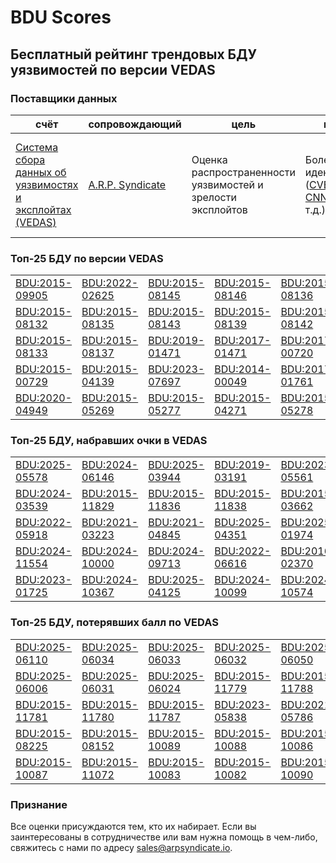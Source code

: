 
# BDU Scores
## Бесплатный рейтинг трендовых БДУ уязвимостей по версии VEDAS

### Поставщики данных
| счёт | cопровождающий | цель | покрытие | определение | частота |
| ----- | ---------- | ------- | -------- | ----------- | --------- |
| [Система сбора данных об уязвимостях и эксплойтах (VEDAS)](https://vedas.arpsyndicate.io) | [A.R.P. Syndicate](https://www.arpsyndicate.io) | Оценка распространенности уязвимостей и зрелости эксплойтов | Более 50 идентификаторов ([CVE](https://github.com/ARPSyndicate/cve-scores), [EUVD](https://github.com/ARPSyndicate/euvd-scores), [CNNVD](https://github.com/ARPSyndicate/cnnvd-scores), [BDU](https://github.com/ARPSyndicate/bdu-scores) и т.д.) | Аналитические данные с открытым исходным кодом (OSINT), полученные от [Exploit Observer](https://www.exploit.observer) | 6-8 часов |



<h3>Топ-25 БДУ по версии VEDAS</h3>

<table>
  <tr>
    <td><a href='https://vedas.arpsyndicate.io/?vuln=BDU:2015-09905'>BDU:2015-09905</a></td>
    <td><a href='https://vedas.arpsyndicate.io/?vuln=BDU:2022-02625'>BDU:2022-02625</a></td>
    <td><a href='https://vedas.arpsyndicate.io/?vuln=BDU:2015-08145'>BDU:2015-08145</a></td>
    <td><a href='https://vedas.arpsyndicate.io/?vuln=BDU:2015-08146'>BDU:2015-08146</a></td>
    <td><a href='https://vedas.arpsyndicate.io/?vuln=BDU:2015-08136'>BDU:2015-08136</a></td>
  </tr>
  <tr>
    <td><a href='https://vedas.arpsyndicate.io/?vuln=BDU:2015-08132'>BDU:2015-08132</a></td>
    <td><a href='https://vedas.arpsyndicate.io/?vuln=BDU:2015-08135'>BDU:2015-08135</a></td>
    <td><a href='https://vedas.arpsyndicate.io/?vuln=BDU:2015-08143'>BDU:2015-08143</a></td>
    <td><a href='https://vedas.arpsyndicate.io/?vuln=BDU:2015-08139'>BDU:2015-08139</a></td>
    <td><a href='https://vedas.arpsyndicate.io/?vuln=BDU:2015-08142'>BDU:2015-08142</a></td>
  </tr>
  <tr>
    <td><a href='https://vedas.arpsyndicate.io/?vuln=BDU:2015-08133'>BDU:2015-08133</a></td>
    <td><a href='https://vedas.arpsyndicate.io/?vuln=BDU:2015-08137'>BDU:2015-08137</a></td>
    <td><a href='https://vedas.arpsyndicate.io/?vuln=BDU:2019-01471'>BDU:2019-01471</a></td>
    <td><a href='https://vedas.arpsyndicate.io/?vuln=BDU:2017-01471'>BDU:2017-01471</a></td>
    <td><a href='https://vedas.arpsyndicate.io/?vuln=BDU:2017-00720'>BDU:2017-00720</a></td>
  </tr>
  <tr>
    <td><a href='https://vedas.arpsyndicate.io/?vuln=BDU:2015-00729'>BDU:2015-00729</a></td>
    <td><a href='https://vedas.arpsyndicate.io/?vuln=BDU:2015-04139'>BDU:2015-04139</a></td>
    <td><a href='https://vedas.arpsyndicate.io/?vuln=BDU:2023-07697'>BDU:2023-07697</a></td>
    <td><a href='https://vedas.arpsyndicate.io/?vuln=BDU:2014-00049'>BDU:2014-00049</a></td>
    <td><a href='https://vedas.arpsyndicate.io/?vuln=BDU:2017-01761'>BDU:2017-01761</a></td>
  </tr>
  <tr>
    <td><a href='https://vedas.arpsyndicate.io/?vuln=BDU:2020-04949'>BDU:2020-04949</a></td>
    <td><a href='https://vedas.arpsyndicate.io/?vuln=BDU:2015-05269'>BDU:2015-05269</a></td>
    <td><a href='https://vedas.arpsyndicate.io/?vuln=BDU:2015-05277'>BDU:2015-05277</a></td>
    <td><a href='https://vedas.arpsyndicate.io/?vuln=BDU:2015-04271'>BDU:2015-04271</a></td>
    <td><a href='https://vedas.arpsyndicate.io/?vuln=BDU:2015-05278'>BDU:2015-05278</a></td>
  </tr>
</table>


<h3>Топ-25 БДУ, набравших очки в VEDAS</h3>

<table>
  <tr>
    <td><a href='https://vedas.arpsyndicate.io/?vuln=BDU:2025-05578'>BDU:2025-05578</a></td>
    <td><a href='https://vedas.arpsyndicate.io/?vuln=BDU:2024-06146'>BDU:2024-06146</a></td>
    <td><a href='https://vedas.arpsyndicate.io/?vuln=BDU:2025-03944'>BDU:2025-03944</a></td>
    <td><a href='https://vedas.arpsyndicate.io/?vuln=BDU:2019-03191'>BDU:2019-03191</a></td>
    <td><a href='https://vedas.arpsyndicate.io/?vuln=BDU:2023-05561'>BDU:2023-05561</a></td>
  </tr>
  <tr>
    <td><a href='https://vedas.arpsyndicate.io/?vuln=BDU:2024-03539'>BDU:2024-03539</a></td>
    <td><a href='https://vedas.arpsyndicate.io/?vuln=BDU:2015-11829'>BDU:2015-11829</a></td>
    <td><a href='https://vedas.arpsyndicate.io/?vuln=BDU:2015-11836'>BDU:2015-11836</a></td>
    <td><a href='https://vedas.arpsyndicate.io/?vuln=BDU:2015-11838'>BDU:2015-11838</a></td>
    <td><a href='https://vedas.arpsyndicate.io/?vuln=BDU:2015-03662'>BDU:2015-03662</a></td>
  </tr>
  <tr>
    <td><a href='https://vedas.arpsyndicate.io/?vuln=BDU:2022-05918'>BDU:2022-05918</a></td>
    <td><a href='https://vedas.arpsyndicate.io/?vuln=BDU:2021-03223'>BDU:2021-03223</a></td>
    <td><a href='https://vedas.arpsyndicate.io/?vuln=BDU:2021-04845'>BDU:2021-04845</a></td>
    <td><a href='https://vedas.arpsyndicate.io/?vuln=BDU:2025-04351'>BDU:2025-04351</a></td>
    <td><a href='https://vedas.arpsyndicate.io/?vuln=BDU:2025-01974'>BDU:2025-01974</a></td>
  </tr>
  <tr>
    <td><a href='https://vedas.arpsyndicate.io/?vuln=BDU:2024-11554'>BDU:2024-11554</a></td>
    <td><a href='https://vedas.arpsyndicate.io/?vuln=BDU:2024-10000'>BDU:2024-10000</a></td>
    <td><a href='https://vedas.arpsyndicate.io/?vuln=BDU:2024-09713'>BDU:2024-09713</a></td>
    <td><a href='https://vedas.arpsyndicate.io/?vuln=BDU:2022-06616'>BDU:2022-06616</a></td>
    <td><a href='https://vedas.arpsyndicate.io/?vuln=BDU:2016-02370'>BDU:2016-02370</a></td>
  </tr>
  <tr>
    <td><a href='https://vedas.arpsyndicate.io/?vuln=BDU:2023-01725'>BDU:2023-01725</a></td>
    <td><a href='https://vedas.arpsyndicate.io/?vuln=BDU:2024-10367'>BDU:2024-10367</a></td>
    <td><a href='https://vedas.arpsyndicate.io/?vuln=BDU:2025-04125'>BDU:2025-04125</a></td>
    <td><a href='https://vedas.arpsyndicate.io/?vuln=BDU:2024-10099'>BDU:2024-10099</a></td>
    <td><a href='https://vedas.arpsyndicate.io/?vuln=BDU:2024-10574'>BDU:2024-10574</a></td>
  </tr>
</table>


<h3>Топ-25 БДУ, потерявших балл по VEDAS</h3>

<table>
  <tr>
    <td><a href='https://vedas.arpsyndicate.io/?vuln=BDU:2025-06110'>BDU:2025-06110</a></td>
    <td><a href='https://vedas.arpsyndicate.io/?vuln=BDU:2025-06034'>BDU:2025-06034</a></td>
    <td><a href='https://vedas.arpsyndicate.io/?vuln=BDU:2025-06033'>BDU:2025-06033</a></td>
    <td><a href='https://vedas.arpsyndicate.io/?vuln=BDU:2025-06032'>BDU:2025-06032</a></td>
    <td><a href='https://vedas.arpsyndicate.io/?vuln=BDU:2025-06050'>BDU:2025-06050</a></td>
  </tr>
  <tr>
    <td><a href='https://vedas.arpsyndicate.io/?vuln=BDU:2025-06006'>BDU:2025-06006</a></td>
    <td><a href='https://vedas.arpsyndicate.io/?vuln=BDU:2025-06031'>BDU:2025-06031</a></td>
    <td><a href='https://vedas.arpsyndicate.io/?vuln=BDU:2025-06024'>BDU:2025-06024</a></td>
    <td><a href='https://vedas.arpsyndicate.io/?vuln=BDU:2015-11779'>BDU:2015-11779</a></td>
    <td><a href='https://vedas.arpsyndicate.io/?vuln=BDU:2015-11788'>BDU:2015-11788</a></td>
  </tr>
  <tr>
    <td><a href='https://vedas.arpsyndicate.io/?vuln=BDU:2015-11781'>BDU:2015-11781</a></td>
    <td><a href='https://vedas.arpsyndicate.io/?vuln=BDU:2015-11780'>BDU:2015-11780</a></td>
    <td><a href='https://vedas.arpsyndicate.io/?vuln=BDU:2015-11787'>BDU:2015-11787</a></td>
    <td><a href='https://vedas.arpsyndicate.io/?vuln=BDU:2023-05838'>BDU:2023-05838</a></td>
    <td><a href='https://vedas.arpsyndicate.io/?vuln=BDU:2021-05786'>BDU:2021-05786</a></td>
  </tr>
  <tr>
    <td><a href='https://vedas.arpsyndicate.io/?vuln=BDU:2015-08225'>BDU:2015-08225</a></td>
    <td><a href='https://vedas.arpsyndicate.io/?vuln=BDU:2015-08152'>BDU:2015-08152</a></td>
    <td><a href='https://vedas.arpsyndicate.io/?vuln=BDU:2015-10089'>BDU:2015-10089</a></td>
    <td><a href='https://vedas.arpsyndicate.io/?vuln=BDU:2015-10088'>BDU:2015-10088</a></td>
    <td><a href='https://vedas.arpsyndicate.io/?vuln=BDU:2015-10086'>BDU:2015-10086</a></td>
  </tr>
  <tr>
    <td><a href='https://vedas.arpsyndicate.io/?vuln=BDU:2015-10087'>BDU:2015-10087</a></td>
    <td><a href='https://vedas.arpsyndicate.io/?vuln=BDU:2015-11072'>BDU:2015-11072</a></td>
    <td><a href='https://vedas.arpsyndicate.io/?vuln=BDU:2015-10083'>BDU:2015-10083</a></td>
    <td><a href='https://vedas.arpsyndicate.io/?vuln=BDU:2015-10082'>BDU:2015-10082</a></td>
    <td><a href='https://vedas.arpsyndicate.io/?vuln=BDU:2015-10090'>BDU:2015-10090</a></td>
  </tr>
</table>


### Признание
Все оценки присуждаются тем, кто их набирает.
Если вы заинтересованы в сотрудничестве или вам нужна помощь в чем-либо, свяжитесь с нами по адресу [sales@arpsyndicate.io](mailto:sales@arpsyndicate.io).

